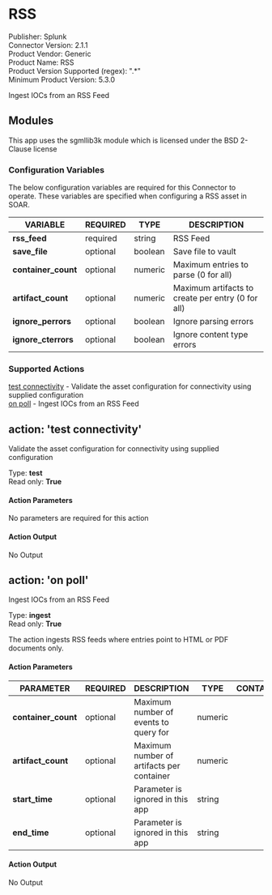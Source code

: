[comment]: # "Auto-generated SOAR connector documentation"
# RSS

Publisher: Splunk  
Connector Version: 2\.1\.1  
Product Vendor: Generic  
Product Name: RSS  
Product Version Supported (regex): "\.\*"  
Minimum Product Version: 5\.3\.0  

Ingest IOCs from an RSS Feed

[comment]: # " File: README.md"
[comment]: # "  Copyright (c) 2017-2022 Splunk Inc."
[comment]: # ""
[comment]: # "  Licensed under Apache 2.0 (https://www.apache.org/licenses/LICENSE-2.0.txt)"
[comment]: # ""
## Modules

This app uses the sgmllib3k module which is licensed under the BSD 2-Clause license


### Configuration Variables
The below configuration variables are required for this Connector to operate.  These variables are specified when configuring a RSS asset in SOAR.

VARIABLE | REQUIRED | TYPE | DESCRIPTION
-------- | -------- | ---- | -----------
**rss\_feed** |  required  | string | RSS Feed
**save\_file** |  optional  | boolean | Save file to vault
**container\_count** |  optional  | numeric | Maximum entries to parse \(0 for all\)
**artifact\_count** |  optional  | numeric | Maximum artifacts to create per entry \(0 for all\)
**ignore\_perrors** |  optional  | boolean | Ignore parsing errors
**ignore\_cterrors** |  optional  | boolean | Ignore content type errors

### Supported Actions  
[test connectivity](#action-test-connectivity) - Validate the asset configuration for connectivity using supplied configuration  
[on poll](#action-on-poll) - Ingest IOCs from an RSS Feed  

## action: 'test connectivity'
Validate the asset configuration for connectivity using supplied configuration

Type: **test**  
Read only: **True**

#### Action Parameters
No parameters are required for this action

#### Action Output
No Output  

## action: 'on poll'
Ingest IOCs from an RSS Feed

Type: **ingest**  
Read only: **True**

The action ingests RSS feeds where entries point to HTML or PDF documents only\.

#### Action Parameters
PARAMETER | REQUIRED | DESCRIPTION | TYPE | CONTAINS
--------- | -------- | ----------- | ---- | --------
**container\_count** |  optional  | Maximum number of events to query for | numeric | 
**artifact\_count** |  optional  | Maximum number of artifacts per container | numeric | 
**start\_time** |  optional  | Parameter is ignored in this app | string | 
**end\_time** |  optional  | Parameter is ignored in this app | string | 

#### Action Output
No Output